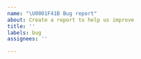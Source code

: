 ```yaml
---
name: "\U0001F41B Bug report"
about: Create a report to help us improve
title: ''
labels: bug
assignees: ''

---
```




